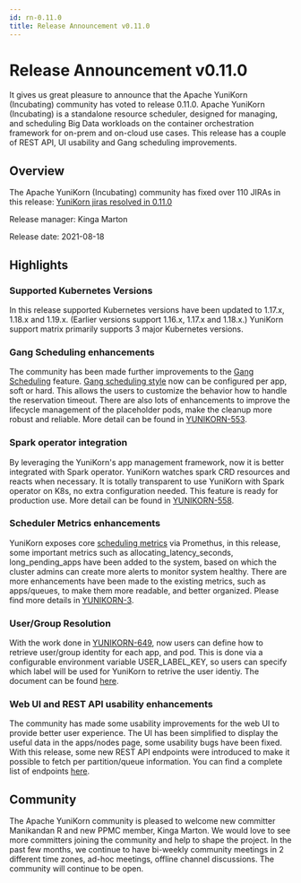 ```yaml
---
id: rn-0.11.0 
title: Release Announcement v0.11.0
---
```


<!--
Licensed to the Apache Software Foundation (ASF) under one
or more contributor license agreements.  See the NOTICE file
distributed with this work for additional information
regarding copyright ownership.  The ASF licenses this file
to you under the Apache License, Version 2.0 (the
"License"); you may not use this file except in compliance
with the License.  You may obtain a copy of the License at

  http://www.apache.org/licenses/LICENSE-2.0

Unless required by applicable law or agreed to in writing,
software distributed under the License is distributed on an
"AS IS" BASIS, WITHOUT WARRANTIES OR CONDITIONS OF ANY
KIND, either express or implied.  See the License for the
specific language governing permissions and limitations
under the License.
-->
# Release Announcement v0.11.0
It gives us great pleasure to announce that the Apache YuniKorn (Incubating) community has voted to release 0.11.0. Apache YuniKorn (Incubating) is a standalone resource scheduler, designed for managing, and scheduling Big Data workloads on the container orchestration framework for on-prem and on-cloud use cases.
This release has a couple of REST API, UI usability and Gang scheduling improvements.

## Overview
The Apache YuniKorn (Incubating) community has fixed over 110 JIRAs in this release: [YuniKorn jiras resolved in 0.11.0](https://issues.apache.org/jira/projects/YUNIKORN/versions/12350025)

Release manager: Kinga Marton

Release date: 2021-08-18

## Highlights

### Supported Kubernetes Versions
In this release supported Kubernetes versions have been updated to 1.17.x, 1.18.x and 1.19.x. (Earlier versions support 1.16.x, 1.17.x and 1.18.x.) YuniKorn support matrix primarily supports 3 major Kubernetes versions.

### Gang Scheduling enhancements
The community has been made further improvements to the [Gang Scheduling](http://yunikorn.apache.org/docs/user_guide/gang_scheduling) feature. [Gang scheduling style](http://yunikorn.apache.org/docs/user_guide/gang_scheduling#gang-scheduling-styles) now can be configured per app, soft or hard. This allows the users to customize the behavior how to handle the reservation timeout. There are also lots of enhancements to improve the lifecycle management of the placeholder pods, make the cleanup more robust and reliable. More detail can be found in [YUNIKORN-553](https://issues.apache.org/jira/browse/YUNIKORN-553).

### Spark operator integration
By leveraging the YuniKorn's app management framework, now it is better integrated with Spark operator. YuniKorn watches spark CRD resources and reacts when necessary. It is totally transparent to use YuniKorn with Spark operator on K8s, no extra configuration needed. This feature is ready for production use. More detail can be found in [YUNIKORN-558](https://issues.apache.org/jira/browse/YUNIKORN-558).

### Scheduler Metrics enhancements
YuniKorn exposes core [scheduling metrics](http://yunikorn.apache.org/docs/next/performance/metrics) via Promethus, in this release, some important metrics such as allocating_latency_seconds, long_pending_apps have been added to the system, based on which the cluster admins can create more alerts to monitor system healthy. There are more enhancements have been made to the existing metrics, such as apps/queues, to make them more readable, and better organized. Please find more details in [YUNIKORN-3](https://issues.apache.org/jira/browse/YUNIKORN-3).

### User/Group Resolution
With the work done in [YUNIKORN-649](https://issues.apache.org/jira/browse/YUNIKORN-649), now users can define how to retrieve user/group identity for each app, and pod. This is done via a configurable environment variable USER_LABEL_KEY, so users can specify which label will be used for YuniKorn to retrive the user identiy. The document can be found [here](http://yunikorn.apache.org/docs/next/user_guide/usergroup_resolution).

### Web UI and REST API usability enhancements
The community has made some usability improvements for the web UI to provide better user experience. The UI has been simplified to display the useful data in the apps/nodes page, some usability bugs have been fixed. With this release, some new REST API endpoints were introduced to make it possible to fetch per partition/queue information. You can find a complete list of endpoints [here](http://yunikorn.apache.org/docs/api/scheduler).

## Community
The Apache YuniKorn community is pleased to welcome new committer Manikandan R and new PPMC member, Kinga Marton. We would love to see more committers joining the community and help to shape the project. In the past few months, we continue to have bi-weekly community meetings in 2 different time zones, ad-hoc meetings, offline channel discussions. The community will continue to be open.

